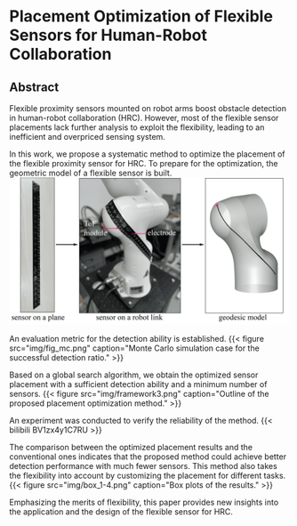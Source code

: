 # Placement Optimization of Flexible Sensors for Human-Robot Collaboration
## Abstract
Flexible proximity sensors mounted on robot arms boost obstacle detection in human-robot collaboration (HRC). However, most of the flexible sensor placements lack further analysis to exploit the flexibility, leading to an inefficient and overpriced sensing system. 

In this work, we propose a systematic method to optimize the placement of the flexible proximity sensor for HRC. To prepare for the optimization, the geometric model of a flexible sensor is built.
<img src="img/fig_photo.png" title="Geodesic model of a flexible sensor's mounting location.">

An evaluation metric for the detection ability is established. 
{{< figure
    src="img/fig_mc.png"
    caption="Monte Carlo simulation case for the successful detection ratio."
    >}}

<!-- <img class="thumbnailshadow" src="img/fig_mc.png"/> -->

Based on a global search algorithm, we obtain the optimized sensor placement with a sufficient detection ability and a minimum number of sensors. 
{{< figure
    src="img/framework3.png"
    caption="Outline of the proposed placement optimization method."
    >}}

An experiment was conducted to verify the reliability of the method. 
{{< bilibili BV1zx4y1C7RU >}}  

The comparison between the optimized placement results and the conventional ones indicates that the proposed method could achieve better detection performance with much fewer sensors. This method also takes the flexibility into account by customizing the placement for different tasks. 
{{< figure
    src="img/box_1-4.png"
    caption="Box plots of the results."
    >}}

Emphasizing the merits of flexibility, this paper provides new insights into the application and the design of the flexible sensor for HRC. 
